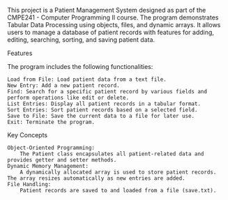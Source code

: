 This project is a Patient Management System designed as part of the CMPE241 - Computer Programming II course. The program demonstrates Tabular Data Processing using objects, files, and dynamic arrays. It allows users to manage a database of patient records with features for adding, editing, searching, sorting, and saving patient data.

Features

The program includes the following functionalities:

    Load from File: Load patient data from a text file.
    New Entry: Add a new patient record.
    Find: Search for a specific patient record by various fields and perform operations like edit or delete.
    List Entries: Display all patient records in a tabular format.
    Sort Entries: Sort patient records based on a selected field.
    Save to File: Save the current data to a file for later use.
    Exit: Terminate the program.

Key Concepts

    Object-Oriented Programming:
        The Patient class encapsulates all patient-related data and provides getter and setter methods.
    Dynamic Memory Management:
        A dynamically allocated array is used to store patient records. The array resizes automatically as new entries are added.
    File Handling:
        Patient records are saved to and loaded from a file (save.txt).
